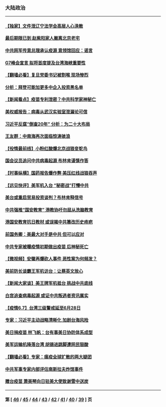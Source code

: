 ### 大陆政治
---
#### [【独家】文件泄辽宁法学会高层人心涣散](../../pages/ncid277/n13004923.md) 
#### [最后期限已到 赵紫阳家人搬离北京老宅](../../pages/ncid277/n13006628.md) 
#### [中共网军传意总理承认疫源 意领馆回应：谣言](../../pages/ncid277/n13005945.md) 
#### [G7峰会宣言 拟将首度提及台湾海峡重要性](../../pages/ncid277/n13006489.md) 
#### [【翻墙必看】复旦党委书记被割喉 现场惨烈](../../pages/ncid277/n13006465.md) 
#### [分析：拜登可能加更多中企入投资黑名单](../../pages/ncid277/n13006334.md) 
#### [【新闻看点】疫苗专利泄密？中共科学家神秘亡](../../pages/ncid277/n13005933.md) 
#### [美权威报告：病毒从武汉实验室泄漏论可信](../../pages/ncid277/n13006146.md) 
#### [习近平反腐“倒查20年” 分析：为二十大布局](../../pages/ncid277/n13005804.md) 
#### [王友群：中南海再次面临惊涛骇浪](../../pages/ncid277/n13006002.md) 
#### [【役情最前线】小粉红酸爆北京战狼变鸵鸟](../../pages/ncid277/n13006161.md) 
#### [国会议员追问中共病毒起源 布林肯谨慎作答](../../pages/ncid277/n13005920.md) 
#### [【时事纵横】国药报告爆作弊 美压红线战狼吞声](../../pages/ncid277/n13005980.md) 
#### [【远见快评】美军机入台 “秘密战”打懵中共](../../pages/ncid277/n13005922.md) 
#### [美台或重启贸易投资谈判？布林肯释信号](../../pages/ncid277/n13005778.md) 
#### [中共强推“国安教育” 港教协吁勿屈从洗脑教育](../../pages/ncid277/n13005795.md) 
#### [港国安教育抗日教材 或误揭中共篡改历史疮疤](../../pages/ncid277/n13005761.md) 
#### [前国务卿：美最大对手是中共 但可以应对](../../pages/ncid277/n13005661.md) 
#### [中共专家被曝疫情初期做出疫苗 后神秘死亡](../../pages/ncid277/n13005665.md) 
#### [【微视频】安徽再爆砍人事件 恶性案为何频发？](../../pages/ncid277/n13005244.md) 
#### [美前防长谈霸王军机访台：让蔡英文放心](../../pages/ncid277/n13005446.md) 
#### [【新闻大家谈】美王牌军机抵台 挑战中共底线](../../pages/ncid277/n13004998.md) 
#### [白宫追查病毒起源 或证中共叛逃者资讯属实](../../pages/ncid277/n13004996.md) 
#### [【疫情6.7】台湾三级警戒延至6月28日](../../pages/ncid277/n13004599.md) 
#### [专家：习近平主动战略清晰化 加剧台海风险](../../pages/ncid277/n13004623.md) 
#### [美日捐疫苗 林飞帆：台有事美日协防体系成型](../../pages/ncid277/n13004024.md) 
#### [美军运输机降落台湾 胡锡进跳脚遭网民狠酸](../../pages/ncid277/n13004424.md) 
#### [【翻墙必看】专家：瘟疫全球扩散的两大疑团](../../pages/ncid277/n13004232.md) 
#### [中共军事专家内部评估南斯拉夫炸馆事件](../../pages/ncid277/n13000841.md) 
#### [赠台疫苗 萧美琴向日驻美大使致谢雪中送炭](../../pages/ncid277/n13004017.md) 

---
#### 第 [ [46](./46.md) / [45](./45.md) / [44](./44.md) / [43](./43.md) / [42](./42.md) / [41](./41.md) / [40](./40.md) / [39](./39.md) ] 页
